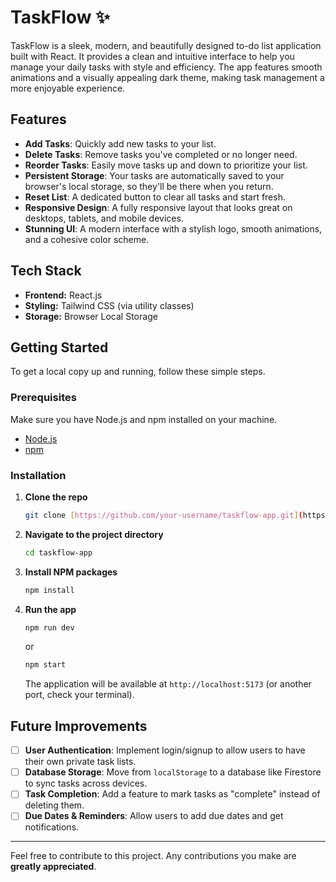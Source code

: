 # TaskFlow ✨

TaskFlow is a sleek, modern, and beautifully designed to-do list application built with React. It provides a clean and intuitive interface to help you manage your daily tasks with style and efficiency. The app features smooth animations and a visually appealing dark theme, making task management a more enjoyable experience.

## Features

- **Add Tasks**: Quickly add new tasks to your list.
- **Delete Tasks**: Remove tasks you've completed or no longer need.
- **Reorder Tasks**: Easily move tasks up and down to prioritize your list.
- **Persistent Storage**: Your tasks are automatically saved to your browser's local storage, so they'll be there when you return.
- **Reset List**: A dedicated button to clear all tasks and start fresh.
- **Responsive Design**: A fully responsive layout that looks great on desktops, tablets, and mobile devices.
- **Stunning UI**: A modern interface with a stylish logo, smooth animations, and a cohesive color scheme.

## Tech Stack

- **Frontend:** React.js
- **Styling:** Tailwind CSS (via utility classes)
- **Storage:** Browser Local Storage

## Getting Started

To get a local copy up and running, follow these simple steps.

### Prerequisites

Make sure you have Node.js and npm installed on your machine.
- [Node.js](https://nodejs.org/)
- [npm](https://www.npmjs.com/get-npm)

### Installation

1.  **Clone the repo**
    ```sh
    git clone [https://github.com/your-username/taskflow-app.git](https://github.com/your-username/taskflow-app.git)
    ```
2.  **Navigate to the project directory**
    ```sh
    cd taskflow-app
    ```
3.  **Install NPM packages**
    ```sh
    npm install
    ```
4.  **Run the app**
    ```sh
    npm run dev
    ```
    or
    ```sh
    npm start
    ```
    The application will be available at `http://localhost:5173` (or another port, check your terminal).

## Future Improvements

- [ ] **User Authentication**: Implement login/signup to allow users to have their own private task lists.
- [ ] **Database Storage**: Move from `localStorage` to a database like Firestore to sync tasks across devices.
- [ ] **Task Completion**: Add a feature to mark tasks as "complete" instead of deleting them.
- [ ] **Due Dates & Reminders**: Allow users to add due dates and get notifications.

---

Feel free to contribute to this project. Any contributions you make are **greatly appreciated**.

